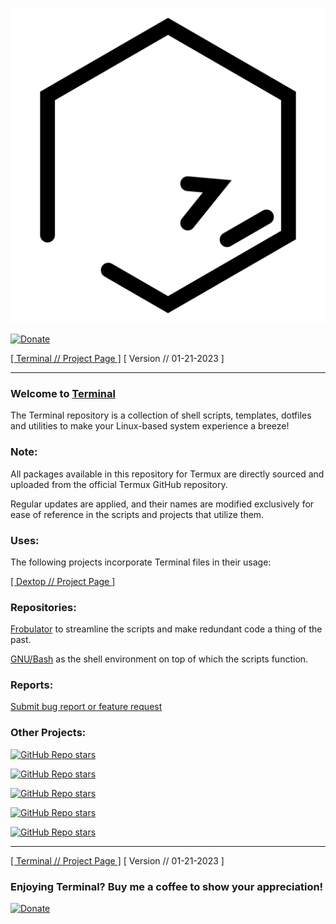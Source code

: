 ![terminal](https://raw.githubusercontent.com/nathaneltitane/terminal/main/terminal.svg)

[![Donate](https://img.shields.io/badge/Buy_Me_A_Coffee-2f343f.svg?style=for-the-badge&logo=buymeacoffee&label=Donate)](https://buymeacoffee.com/nathaneltitane)

[[ Terminal // Project Page ]](https://github.com/nathaneltitane/terminal) [ Version // 01-21-2023 ]

---

### Welcome to [Terminal](https://terminal.me)

The Terminal repository is a  collection of shell scripts, templates, dotfiles and utilities to make your Linux-based system experience a breeze!

### Note:

All packages available in this repository for Termux are directly sourced and uploaded from the official Termux GitHub repository.

Regular updates are applied, and their names are modified exclusively for ease of reference in the scripts and projects that utilize them.

### Uses:

The following projects incorporate Terminal files in their usage:

[[ Dextop // Project Page ]](https://github.com/nathaneltitane/dextop)

### Repositories:

[Frobulator](https://github.com/nathaneltitane/frobulator) to streamline the scripts and make redundant code a thing of the past.

[GNU/Bash](https://github.com/gitGNU/gnu_bash) as the shell environment on top of which the scripts function.

### Reports:

[Submit bug report or feature request](https://github.com/nathaneltitane/terminal/issues)

### Other Projects:

[![GitHub Repo stars](https://img.shields.io/github/stars/nathaneltitane/dextop?style=for-the-badge&logo=gnubash&logoColor=ffffff&label=DEXTOP)](https://github.com/nathaneltitane/dextop)

[![GitHub Repo stars](https://img.shields.io/github/stars/nathaneltitane/frobulator?style=for-the-badge&logo=gnubash&logoColor=ffffff&label=FROBULATOR)](https://github.com/nathaneltitane/frobulator)

[![GitHub Repo stars](https://img.shields.io/github/stars/nathaneltitane/l2cu?style=for-the-badge&logo=gnubash&logoColor=ffffff&label=L²CU)](https://github.com/nathaneltitane/l2cu)

[![GitHub Repo stars](https://img.shields.io/github/stars/nathaneltitane/legolinux?style=for-the-badge&logo=gnubash&logoColor=ffffff&label=LEGO//LINUX)](https://github.com/nathaneltitane/legolinux)

[![GitHub Repo stars](https://img.shields.io/github/stars/nathaneltitane/nathaneltitane?style=for-the-badge&logo=gnubash&logoColor=ffffff&label=NATHANEL+TITANE)](https://github.com/nathaneltitane/nathaneltitane)

---

[[ Terminal // Project Page ]](https://github.com/nathaneltitane/terminal) [ Version // 01-21-2023 ]

### Enjoying Terminal? Buy me a coffee to show your appreciation!

[![Donate](https://img.shields.io/badge/Buy_Me_A_Coffee-2f343f.svg?style=for-the-badge&logo=buymeacoffee&label=Donate)](https://buymeacoffee.com/nathaneltitane)
